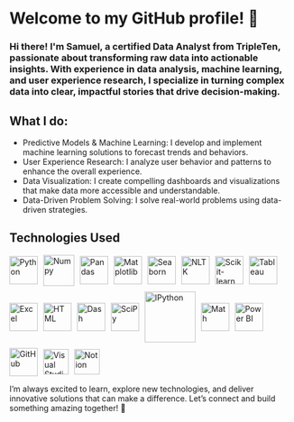 
# Welcome to my GitHub profile! 🚀

### Hi there! I'm Samuel, a certified Data Analyst from TripleTen, passionate about transforming raw data into actionable insights. With experience in data analysis, machine learning, and user experience research, I specialize in turning complex data into clear, impactful stories that drive decision-making.

##  What I do:
   - Predictive Models & Machine Learning: I develop and implement machine learning solutions to forecast trends and behaviors.
   - User Experience Research: I analyze user behavior and patterns to enhance the overall experience.
   - Data Visualization: I create compelling dashboards and visualizations that make data more accessible and understandable.
   - Data-Driven Problem Solving: I solve real-world problems using data-driven strategies.

## Technologies Used  
<div style="display: flex; flex-wrap: wrap; align-items: center; gap: 10px;">
<img src="https://brandslogos.com/wp-content/uploads/images/large/python-logo.png" alt="Python" width="50px" style="max-width:100%; height:auto;" title="Python">
<img src="https://img.icons8.com/color/452/numpy.png" alt="Numpy" width="55px" style="max-width:100%; height:auto;" title="Numpy">
<img src="https://upload.wikimedia.org/wikipedia/commons/thumb/2/22/Pandas_mark.svg/800px-Pandas_mark.svg.png" alt="Pandas" width="50px" style="max-width:100%; height:auto;" title="Pandas">
<img src="https://matplotlib.org/stable/_static/logo2_compressed.svg" alt="Matplotlib" width="50px" style="max-width:100%; height:auto;" title="Matplotlib">
<img src="https://seaborn.pydata.org/_images/logo-mark-lightbg.svg" alt="Seaborn" width="50px" style="max-width:100%; height:auto;" title="Seaborn">
<img src="https://static.javatpoint.com/tutorial/nltk/images/nltk2.png" alt="NLTK" width="50px" style="max-width:100%; height:auto;" title="NLTK">
<img src="https://upload.wikimedia.org/wikipedia/commons/0/05/Scikit_learn_logo_small.svg" alt="Scikit-learn" width="50px" style="max-width:100%; height:auto;" title="Scikit-learn">
<img src="https://www.tableau.com/sites/default/files/pages/tableaulogo_highres.png" alt="Tableau" width="50px" style="max-width:100%; height:auto;" title="Tableau">
<img src="https://img.icons8.com/color/452/microsoft-excel-2019.png" alt="Excel" width="50px" style="max-width:100%; height:auto;" title="Excel">
<img src="https://upload.wikimedia.org/wikipedia/commons/6/61/HTML5_logo_and_wordmark.svg" alt="HTML" width="50px" style="max-width:100%; height:auto;" title="HTML">
<img src="https://dash.plotly.com/static/images/dash-logo.png" alt="Dash" width="50px" style="max-width:100%; height:auto;" title="Dash">
<img src="https://upload.wikimedia.org/wikipedia/commons/thumb/a/a3/Scipy_logo.svg/1024px-Scipy_logo.svg.png" alt="SciPy" width="50px" style="max-width:100%; height:auto;" title="SciPy">
<img src="https://ipython.org/_static/IPy_header.png" alt="IPython" width="90px" style="max-width:100%; height:auto;" title="IPython">
<img src="https://upload.wikimedia.org/wikipedia/commons/3/3a/MathJax_logo.svg" alt="Math" width="50px" style="max-width:100%; height:auto;" title="Math">
<img src="https://www.it.miami.edu/_assets/images/O365_Power_BI.png" alt="Power BI" width="50px" style="max-width:100%; height:auto;" title="Power BI">
<img src="https://pngimg.com/uploads/github/github_PNG80.png" alt="GitHub" width="50px" style="max-width:100%; height:auto;" title="GitHub">
<img src="https://code.visualstudio.com/assets/images/code-stable.png" alt="Visual Studio Code" width="45px" style="max-width:100%; height:auto;" title="Visual Studio Code">
<img src="https://creazilla-store.fra1.digitaloceanspaces.com/icons/3270344/notion-icon-sm.png" alt="Notion" width="45px" style="max-width:100%; height:auto;" title="Notion">
</div>

I’m always excited to learn, explore new technologies, and deliver innovative solutions that can make a difference. Let’s connect and build something amazing together! 🌟


